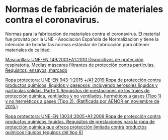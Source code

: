 # Normas de fabricación de materiales contra el coronavirus.

Normas para la fabricacion de materiales contra el coronavirus. El material fue provisto por la UNE - Asociacion Española de Normalización y tiene la intención de brindar las normas estándar de fabricación para obtener materiales de calidad.

[Mascarillas: UNE-EN 149:2001+A1:2010 Dispositivos de protección respiratoria. Medias máscaras filtrantes de protección contra partículas. Requisitos, ensayos, marcado](https://github.com/Open-Source-COVID19-Bolivia/normas-fabricacion-materiales-coronavirus/blob/master/NMESPDF0523512.PDF)

[Ropa protectora: UNE-EN 943-1:2015 +/A1:2019 Ropa de protección contra productos químicos, líquidos y gaseosos, incluyendo aerosoles líquidos y partículas sólidas. Parte 1: Requisitos de prestaciones de los trajes de protección química, ventilados y no ventilados, herméticos a gases (Tipo 1) y no herméticos a gases (Tipo 2). (Ratificada por AENOR en noviembre de 2015.)](https://github.com/Open-Source-COVID19-Bolivia/normas-fabricacion-materiales-coronavirus/blob/master/NMENPDF0584139.PDF)

[Ropa protectora: UNE-EN 13034:2005+A1:2009 Ropa de protección contra productos químicos líquidos. Requisitos de prestaciones para la ropa de protección química que ofrece protección limitada contra productos químicos líquidos (equipos del tipo 6)](https://github.com/Open-Source-COVID19-Bolivia/normas-fabricacion-materiales-coronavirus/blob/master/NMESPDF0525850.PDF)


